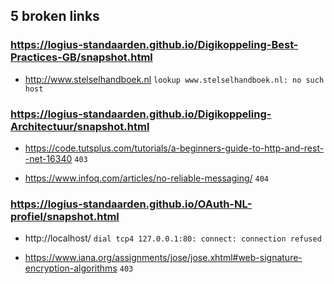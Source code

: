 ## 5 broken links

### https://logius-standaarden.github.io/Digikoppeling-Best-Practices-GB/snapshot.html
* http://www.stelselhandboek.nl `lookup www.stelselhandboek.nl: no such host`

### https://logius-standaarden.github.io/Digikoppeling-Architectuur/snapshot.html
* https://code.tutsplus.com/tutorials/a-beginners-guide-to-http-and-rest--net-16340 `403`

* https://www.infoq.com/articles/no-reliable-messaging/ `404`

### https://logius-standaarden.github.io/OAuth-NL-profiel/snapshot.html
* http://localhost/ `dial tcp4 127.0.0.1:80: connect: connection refused`

* https://www.iana.org/assignments/jose/jose.xhtml#web-signature-encryption-algorithms `403`

